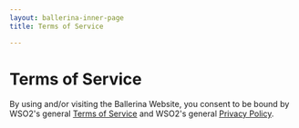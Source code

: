 ```yaml
---
layout: ballerina-inner-page
title: Terms of Service

---
```


<style>
.cBlallerina-io-docs-left-nav-container {
display:none;

}
</style>

# Terms of Service

By using and/or visiting the Ballerina Website, you consent to be bound by WSO2's general [Terms of Service](https://wso2.com/terms-of-use) and WSO2's general [Privacy Policy](https://wso2.com/privacy-policy).
